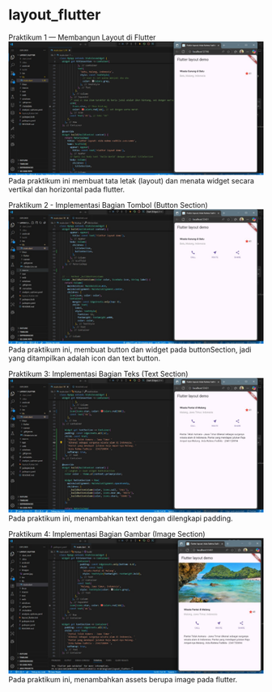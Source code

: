 # layout_flutter

Praktikum 1 — Membangun Layout di Flutter
![Screenshot layout](images/01.jpg)
Pada praktikum ini membuat tata letak (layout) dan menata widget secara vertikal dan horizontal pada flutter.

Praktikum 2 - Implementasi Bagian Tombol (Button Section)
![Screenshot layout](images/02.jpg)
Pada praktikum ini, membuat button dan widget pada buttonSection, jadi yang ditampilkan adalah icon dan text button.

Praktikum 3: Implementasi Bagian Teks (Text Section)
![Screenshot layout](images/03.jpg)
Pada praktikum ini, menambahkan text dengan dilengkapi padding.

 Praktikum 4: Implementasi Bagian Gambar (Image Section)
 ![Screenshot layout](images/04.jpg)
Pada praktikum ini, menambahkan assets berupa image pada flutter.